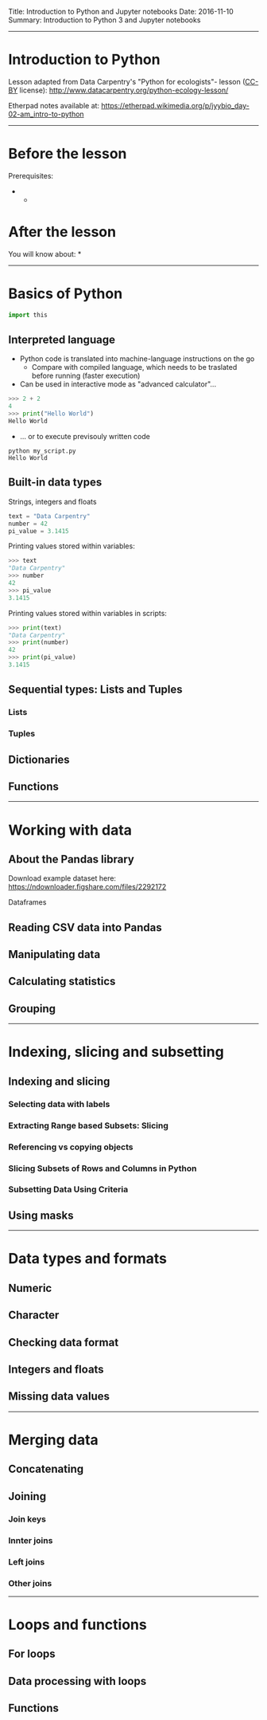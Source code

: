Title: Introduction to Python and Jupyter notebooks
Date: 2016-11-10  
Summary: Introduction to Python 3 and Jupyter notebooks

---

# **Introduction to Python**

Lesson adapted from Data Carpentry's "Python for ecologists"- lesson ([CC-BY](https://creativecommons.org/licenses/by/2.0/) license): http://www.datacarpentry.org/python-ecology-lesson/

Etherpad notes available at: https://etherpad.wikimedia.org/p/jyybio_day-02-am_intro-to-python

---

# Before the lesson

Prerequisites:
* -

# After the lesson

You will know about:
* 

---

# Basics of Python

```python
import this
```

## Interpreted language

* Python code is translated into machine-language instructions on the go
	- Compare with compiled language, which needs to be traslated before running (faster execution)
* Can be used in interactive mode as "advanced calculator"...

```python
>>> 2 + 2
4
>>> print("Hello World")
Hello World
```

* ... or to execute previsouly written code

```
python my_script.py
Hello World
```
## Built-in data types
Strings, integers and floats

```python
text = "Data Carpentry"
number = 42
pi_value = 3.1415
```

Printing values stored within variables:

```python
>>> text
"Data Carpentry"
>>> number
42
>>> pi_value
3.1415
```

Printing values stored within variables in scripts:

```python
>>> print(text)
"Data Carpentry"
>>> print(number)
42
>>> print(pi_value)
3.1415
```

## Sequential types: Lists and Tuples

### Lists

### Tuples

## Dictionaries

## Functions

---

# Working with data

## About the Pandas library

Download example dataset here: https://ndownloader.figshare.com/files/2292172

Dataframes

## Reading CSV data into Pandas

## Manipulating data

## Calculating statistics

## Grouping
 
 ---
 
# Indexing, slicing and subsetting

## Indexing and slicing

### Selecting data with labels

### Extracting Range based Subsets: Slicing

### Referencing vs copying objects

### Slicing Subsets of Rows and Columns in Python

### Subsetting Data Using Criteria

## Using masks

---

# Data types and formats

## Numeric

## Character

## Checking data format

## Integers and floats

## Missing data values

---

# Merging data

## Concatenating

## Joining

### Join keys

### Innter joins

### Left joins

### Other joins

---

# Loops and functions

## For loops

## Data processing with loops

## Functions

